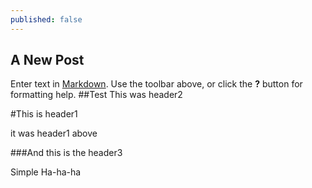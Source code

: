 ```yaml
---
published: false
---
```


## A New Post

Enter text in [Markdown](http://daringfireball.net/projects/markdown/). Use the toolbar above, or click the **?** button for formatting help.
##Test
This was header2

#This is header1

it was header1 above

###And this is the header3

Simple Ha-ha-ha




